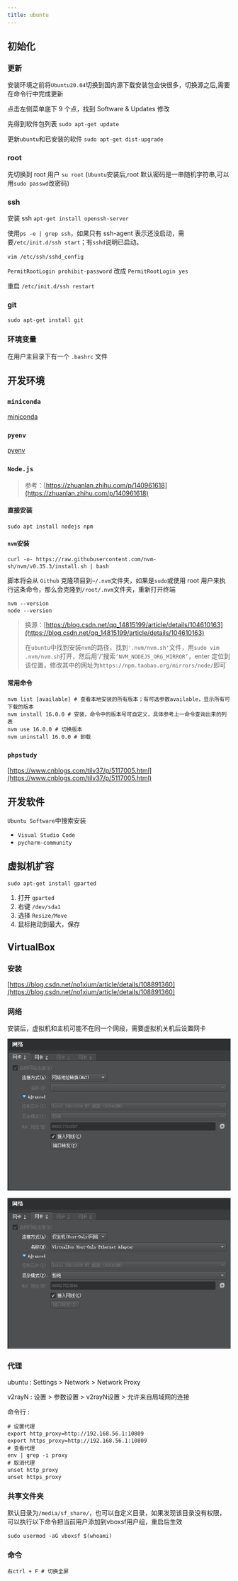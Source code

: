 ```yaml
---
title: ubuntu
---
```


## 初始化

### 更新

安装环境之前将`Ubuntu20.04`切换到国内源下载安装包会快很多，切换源之后,需要在命令行中完成更新

点击左侧菜单底下 9 个点，找到 Software & Updates 修改

先得到软件包列表 `sudo apt-get update`

更新`ubuntu`和已安装的软件 `sudo apt-get dist-upgrade`

### root

先切换到 root 用户 `su root` (`Ubuntu`安装后,root 默认密码是一串随机字符串,可以用`sudo passwd`改密码)

### ssh

安装 ssh `apt-get install openssh-server`

使用`ps -e | grep ssh`，如果只有 ssh-agent 表示还没启动，需要`/etc/init.d/ssh start`；有`sshd`说明已启动。

`vim /etc/ssh/sshd_config`

`PermitRootLogin prohibit-password` 改成 `PermitRootLogin yes`

重启 `/etc/init.d/ssh restart`

### git

```shell
sudo apt-get install git
```

### 环境变量

在用户主目录下有一个 `.bashrc` 文件

## 开发环境

### `miniconda`
[miniconda](/tools/python.html#miniconda)

### `pyenv`
[pyenv](/tools/python.html#linux安装)


### `Node.js`

> 参考：[https://zhuanlan.zhihu.com/p/140961618](https://zhuanlan.zhihu.com/p/140961618)

#### 直接安装

```shell
sudo apt install nodejs npm
```

#### `nvm`安装

```shell
curl -o- https://raw.githubusercontent.com/nvm-sh/nvm/v0.35.3/install.sh | bash
```

脚本将会从 `Github` 克隆项目到`~/.nvm`文件夹，如果是`sudo`或使用 root 用户来执行这条命令，那么会克隆到`/root/.nvm`文件夹，重新打开终端

```shell
nvm --version
node --version
```

> 换源：[https://blog.csdn.net/qq_14815199/article/details/104610163](https://blog.csdn.net/qq_14815199/article/details/104610163)
>
> 在`ubuntu`中找到安装`nvm`的路径，找到`'.nvm/nvm.sh'`文件，用`sudo vim .nvm/nvm.sh`打开，然后用'/'搜索`‘NVM_NODEJS_ORG_MIRROR’`，enter 定位到该位置，修改其中的网址为`https://npm.taobao.org/mirrors/node/`即可

#### 常用命令

```shell
nvm list [available] # 查看本地安装的所有版本；有可选参数available，显示所有可下载的版本
nvm install 16.0.0 # 安装，命令中的版本号可自定义，具体参考上一命令查询出来的列表
nvm use 16.0.0 # 切换版本
nvm uninstall 16.0.0 # 卸载
```

### `phpstudy`

[https://www.cnblogs.com/tilv37/p/5117005.html](https://www.cnblogs.com/tilv37/p/5117005.html)

## 开发软件

`Ubuntu Software`中搜索安装

- `Visual Studio Code`
- `pycharm-community`

## 虚拟机扩容

```shell
sudo apt-get install gparted
```

1. 打开 `gparted`
2. 右键 `/dev/sda1`
3. 选择 `Resize/Move`
4. 鼠标拖动到最大，保存

## VirtualBox

### 安装

[https://blog.csdn.net/no1xium/article/details/108891360](https://blog.csdn.net/no1xium/article/details/108891360)

### 网络

安装后，虚拟机和主机可能不在同一个网段，需要虚拟机关机后设置网卡

![An image](./../../.vuepress/public/assets/img/ubuntu-virtualbox-network-1.png)

![An image](./../../.vuepress/public/assets/img/ubuntu-virtualbox-network-2.png)

### 代理

ubuntu : Settings > Network > Network Proxy

v2rayN : 设置 > 参数设置 > v2rayN设置 > 允许来自局域网的连接

命令行 :

```shell
# 设置代理
export http_proxy=http://192.168.56.1:10809
export https_proxy=http://192.168.56.1:10809
# 查看代理
env | grep -i proxy
# 取消代理
unset http_proxy
unset https_proxy
```

### 共享文件夹

默认目录为`/media/sf_share/`，也可以自定义目录，如果发现该目录没有权限，可以执行以下命令把当前用户添加到vboxsf用户组，重启后生效
```shell
sudo usermod -aG vboxsf $(whoami)
```

### 命令

```shell
右ctrl + F # 切换全屏
```




